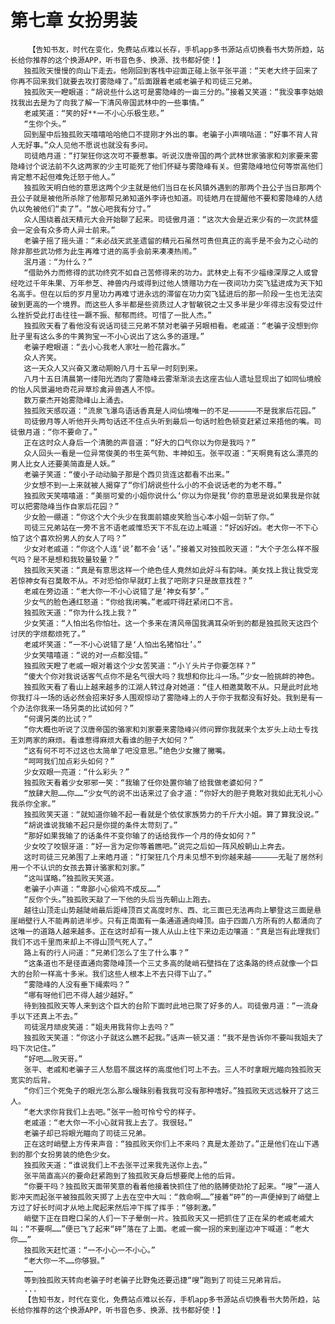 # 第七章 女扮男装
        【告知书友，时代在变化，免费站点难以长存，手机app多书源站点切换看书大势所趋，站长给你推荐的这个换源APP，听书音色多、换源、找书都好使！】
       独孤败天慢慢的向山下走去。他刚回到客栈中迎面正碰上张平张平道：“天老大终于回来了你再不回来我们就要去攻打雾隐峰了。”后面跟着老戚老骗子和司徒三兄弟。
       独孤败天一瞪眼道：“胡说些什么这可是雾隐峰的一亩三分的。”接着又笑道：“我没事李姑娘找我出去是为了向我了解一下清风帝国武林中的一些事情。”
       老戚笑道：“笑的好**一不小心乐极生悲。”
       “生你个头。”
       回到屋中后独孤败天嘻嘻哈哈绝口不提刚才外出的事。老骗子小声嘀咕道：“好事不背人背人无好事。”众人见他不愿说也就没有多问。
       司徒皓月道：“打架狂你这次可不要惹事。听说汉唐帝国的两个武林世家骆家和刘家要来雾隐峰讨个说法前不久这两家的少主可能死了他们怀疑与雾隐峰有关。但雾隐峰地位何等崇高他们肯定惹不起但难免迁怒于他人。”
       独孤败天明白他的意思这两个少主就是他们当日在长风镇外遇到的那两个丑公子当日那两个丑公子就是被他所杀除了他那帮兄弟知道外李诗也知道。司徒皓月在提醒他不要和雾隐峰的人结仇以免被他们“卖了”。“放心吧我有分寸。”
       众人围绕着战天精元大会开始聊了起来。司徒傲月道：“这次大会是近来少有的一次武林盛会一定会有众多奇人异士前来。”
       老骗子摇了摇头道：“未必战天武圣遗留的精元石虽然可贵但真正的高手是不会为之心动的除非那些武功修为此生再难寸进的高手会前来凑凑热闹。”
       泯月道：“为什么？”
       “借助外力而修得的武功终究不如自己苦修得来的功力。武林史上有不少福缘深厚之人或曾经吃过千年朱果、万年参芝、神兽内丹或得到过他人馈赠功力在一夜间功力突飞猛进成为天下知名高手。但在以后的岁月里功力再难寸进永远的滞留在功力突飞猛进后的那一阶段一生也无法突破到更高的一个境界。而这些人多半都是些资质过人才智敏锐之士又多半是少年得志没有受过什么挫折受此打击往往一蹶不振、郁郁而终。可惜了一批人杰。”
       独孤败天看了看他没有说话司徒三兄弟不禁对老骗子另眼相看。老戚道：“老骗子没想到你肚子里有这么多的牛黄狗宝一不小心说出了这么多的道理。”
       老骗子瞪眼道：“去小心我老人家吐一脸花露水。”
       众人齐笑。
       这一天众人又兴奋又激动期盼八月十五早一时刻到来。
       八月十五日清晨第一缕阳光洒向了雾隐峰云雾渐渐淡去这座古仙人遗址显现出了如同仙境般的怡人风景遍地奇花异草珍禽异兽遇人不惊。
       数万豪杰开始雾隐峰山上涌去。
       独孤败天感叹道：“流泉飞瀑鸟语话香真是人间仙境唯一的不足——————不是我家后花园。”
       司徒傲月等人听他开头两句话还不住点头听到最后一句话时脸色顿变赶紧过来捂他的嘴。司徒傲月道：“你不要命了。”
       正在这时众人身后一个清脆的声音道：“好大的口气你以为你是我吗？”
       众人回头一看是一位异常俊美的书生英气勃、丰神如玉。张平叹道：“天啊竟有这么漂亮的男人比女人还要美简直是人妖。”
       老骗子笑道：“傻小子动动脑子那是个西贝货连这都看不出来。”
       少女想不到一上来就被人揭穿了“你们胡说些什么小的不会说话老的为老不尊。”
       独孤败天笑嘻嘻道：“美丽可爱的小姐你说什么‘你以为你是我’你的意思是说如果我是你就可以把雾隐峰当作自家后花园？”
       少女脸一绷道：“你这个大个头少在我面前嬉皮笑脸当心本小姐一剑斩了你。”
       司徒三兄弟站在一旁不言不语老戚惟恐天下不乱在边上喊道：“好凶好凶。老大你一不下心怕了这个喜欢扮男人的女人了吗？”
       少女对老戚道：“你这个人连‘说’都不会‘话’。”接着又对独孤败天道：“大个子怎么样不服气吗？是不是想和我较量较量？”
       独孤败天笑道：“真是有意思这样一个绝色佳人竟然如此好斗有韵味。美女找上我让我受宠若惊神女有召莫敢不从。不对恐怕你早就盯上我了吧刚才只是故意找茬？”
       老戚在旁边道：“老大你一不小心说错了是‘神女有梦’。”
       少女气的脸色通红怒道：“你给我闭嘴。”老戚吓得赶紧闭口不言。
       独孤败天道：“你为什么找上我？”
       少女笑道：“人怕出名你怕壮。这一个多来在清风帝国我满耳朵听到的都是独孤败天这四个讨厌的字烦都烦死了。”
       老戚坏笑道：“一不小心说错了是‘人怕出名猪怕壮’。”
       少女笑嘻嘻道：“说的对一点都没错。”
       独孤败天瞪了老戚一眼对着这个少女苦笑道：“小丫头片子你要怎样？”
       “傻大个你对我说话客气点你不是名气很大吗？我想和你比斗一场。”少女一脸挑衅的神色。
       独孤败天看了看山上越来越多的江湖人转过身对她道：“佳人相邀莫敢不从。只是此时此地你我打斗一场的话必然会招来好多人围观惊动了雾隐峰上的人于你于我都没有好处。我到是有一个办法你我来一场另类的比试如何？”
       “何谓另类的比试？”
       “你大概也听说了汉唐帝国的骆家和刘家要来雾隐峰兴师问罪你我就来个太岁头上动土专找王刘两家的麻烦。看谁惹得麻烦大看谁的胆子大如何？”
       “这有何不可不过这也太简单了吧没意思。”绝色少女撇了撇嘴。
       “呵呵我们加点彩头如何？”
       少女双眼一亮道：“什么彩头？”
       独孤败天看着少女邪邪一笑：“我输了任你处置你输了给我做老婆如何？”
       “放肆大胆……你……”少女气的说不出话来过了会才道：“你好大的胆子竟敢对我如此无礼小心我杀你全家。”
       独孤败笑天道：“就知道你输不起一看就是个依仗家族势力的千斤大小姐。算了算我没说。”
       “胡说谁说我输不起只是你提的条件太苛刻了。”
       “那好如果我输了的话条件不变你输了的话给我作一个月的侍女如何？”
       少女咬了咬银牙道：“好一言为定你等着瞧吧。”说完之后如一阵风般朝山上奔去。
       这时司徒三兄弟围了上来皓月道：“打架狂几个月未见想不到你越来越——————无耻了居然利用一个不认识的女孩去算计骆家和刘家。”
       “这叫谋略。”独孤败天笑道。
       老骗子小声道：“卑鄙小心偷鸡不成反……”
       “反你个头。”独孤败天敲了一下他的头后当先朝山上跑去。
       越往山顶走山势越陡峭最后距峰顶百丈高度时东、西、北三面已无法再向上攀登这三面是悬崖峭壁行人不能再前进半步。只有正南面有一条通道通向峰顶。由于四面八方所有的人都涌向了这唯一的道路人越来越多。正在这时却有一拨人从山上往下来边走边嚷道：“真是岂有此理我们我们不远千里而来却上不得山顶气死人了。”
       路上有的行人问道：“兄弟们怎么了生了什么事？”
       “这条道也不是径直通向雾隐峰顶一个三丈多高的陡峭石壁挡在了这条路的终点就像一个巨大的台阶一样高十多米。我们这些人根本上不去只得下山了。”
       “雾隐峰的人没有垂下绳索吗？”
       “哪有呀他们巴不得人越少越好。”
       待到独孤败天等人来到这个巨大的台阶下面时此地已聚了好多的人。司徒傲月道：“一流身手以下还真上不去。”
       司徒泯月顽皮笑道：“姐夫用我背你上去吗？”
       独孤败天笑道：“你这小子就这么瞧不起我。”话声一顿又道：“我不是告诉你不要叫我姐夫了吗下次记住。”
       “好吧……败天哥。”
       张平、老戚和老骗子三人愁眉不展这样的高度他们可上不去。三人不时拿眼光瞄向独孤败天宽实的后背。
       “你们三个死兔子的眼光怎么那么暧昧别看我我可没有那种嗜好。”独孤败天远远躲开了这三人。
       “老大求你背我们上去吧。”张平一脸可怜兮兮的样子。
       老戚道：“老大你一不小心就背我上去了。我很轻。”
       老骗子却已将眼光瞄向了司徒三兄弟。
       正在这时峭壁上方传来声音：“独孤败天你们上不来吗？真是太差劲了。”正是他们在山下遇到的那个女扮男装的绝色少女。
       独孤败天道：“谁说我们上不去张平过来我先送你上去。”
       张平简直高兴的要命赶紧跑到了独孤败天身后想要爬上他的后背。
       “你要干吗？独孤败天面带笑意的看着他接着快抓住了他的胳膊使劲抡了起来。“嗖”一道人影冲天而起张平被独孤败天掷了上去在空中大叫：“救命啊……”接着“砰”的一声便掉到了峭壁上方过了好长时间才从地上爬起来然后冲下挥了挥手：“够刺激。”
       峭壁下正在目瞪口呆的人们一下子晕倒一片。独孤败天又一把抓住了正在呆的老戚老戚大叫：“不要啊……”便已飞了起来“砰”落在了上面。老戚一瘸一拐的来到崖边冲下喊道：“老大你……”
       独孤败天赶忙道：“一不小心一不小心。”
       “老大你一不……你够狠。”
       ……
       等到独孤败天转向老骗子时老骗子比野兔还要迅捷“嗖”跑到了司徒三兄弟背后。
       ...
       【告知书友，时代在变化，免费站点难以长存，手机app多书源站点切换看书大势所趋，站长给你推荐的这个换源APP，听书音色多、换源、找书都好使！】